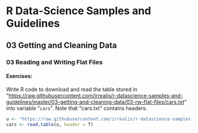 # R Data-Science Samples and Guidelines
## 03 Getting and Cleaning Data
### 03 Reading and Writing Flat Files
#### Exercises:

Write R code to download and read the table stored in "https://raw.githubusercontent.com/irrealis/r-datascience-samples-and-guidelines/master/03-getting-and-cleaning-data/03-rw-flat-files/cars.txt" into variable "`cars`". Note that "cars.txt" contains headers.
```R
u <- "https://raw.githubusercontent.com/irrealis/r-datascience-samples-and-guidelines/master/03-getting-and-cleaning-data/03-rw-flat-files/cars.txt"
cars <- read.table(u, header = T)
```

